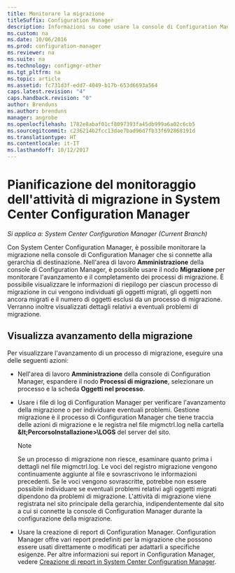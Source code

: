 ```yaml
---
title: Monitorare la migrazione
titleSuffix: Configuration Manager
description: Informazioni su come usare la console di Configuration Manager per monitorare l'avanzamento e il completamento dei processi di migrazione.
ms.custom: na
ms.date: 10/06/2016
ms.prod: configuration-manager
ms.reviewer: na
ms.suite: na
ms.technology: configmgr-other
ms.tgt_pltfrm: na
ms.topic: article
ms.assetid: fc731d3f-edd7-4049-b17b-653d6693a564
caps.latest.revision: "4"
caps.handback.revision: "0"
author: Brenduns
ms.author: brenduns
manager: angrobe
ms.openlocfilehash: 1782e8abaf01cf8097393fa45db999a6a02c6cb5
ms.sourcegitcommit: c236214b2fcc13dae7bad96d7fb33f692868191d
ms.translationtype: HT
ms.contentlocale: it-IT
ms.lasthandoff: 10/12/2017
---
```

# <a name="planning-to-monitor-migration-activity-in-system-center-configuration-manager"></a>Pianificazione del monitoraggio dell'attività di migrazione in System Center Configuration Manager

*Si applica a: System Center Configuration Manager (Current Branch)*

Con System Center Configuration Manager, è possibile monitorare la migrazione nella console di Configuration Manager che si connette alla gerarchia di destinazione. Nell'area di lavoro **Amministrazione** della console di Configuration Manager, è possibile usare il nodo **Migrazione** per monitorare l'avanzamento e il completamento dei processi di migrazione. È possibile visualizzare le informazioni di riepilogo per ciascun processo di migrazione in cui vengono individuati gli oggetti migrati, gli oggetti non ancora migrati e il numero di oggetti esclusi da un processo di migrazione. Verranno inoltre visualizzati dettagli relativi a eventuali problemi di migrazione.  

## <a name="view-migration-progress"></a>Visualizza avanzamento della migrazione  
 Per visualizzare l'avanzamento di un processo di migrazione, eseguire una delle seguenti azioni:  

-   Nell'area di lavoro **Amministrazione** della console di Configuration Manager, espandere il nodo **Processi di migrazione**, selezionare un processo e la scheda **Oggetti nel processo**.  

-   Usare i file di log di Configuration Manager per verificare l'avanzamento della migrazione o per individuare eventuali problemi. Gestione migrazione è il processo di Configuration Manager che tiene traccia delle azioni di migrazione e le registra nel file migmctrl.log nella cartella **\&lt;PercorsoInstallazione\>\\LOGS** del server del sito.  

    > [!NOTE]  
    >  Se un processo di migrazione non riesce, esaminare quanto prima i dettagli nel file migmctrl.log. Le voci del registro migrazione vengono continuamente aggiunte al file e sovrascrivono le informazioni precedenti. Se le voci vengono sovrascritte, potrebbe non essere possibile individuare se eventuali problemi relativi agli oggetti migrati dipendono da problemi di migrazione. L'attività di migrazione viene registrata nel sito principale della gerarchia, indipendentemente dal sito a cui si connette la console di Configuration Manager durante la configurazione della migrazione.  

-   Usare la creazione di report di Configuration Manager. Configuration Manager offre vari report predefiniti per la migrazione che possono essere usati direttamente o modificati per adattarli a specifiche esigenze. Per altre informazioni sui report in Configuration Manager, vedere [Creazione di report in System Center Configuration Manager](../../core/servers/manage/reporting.md).  
